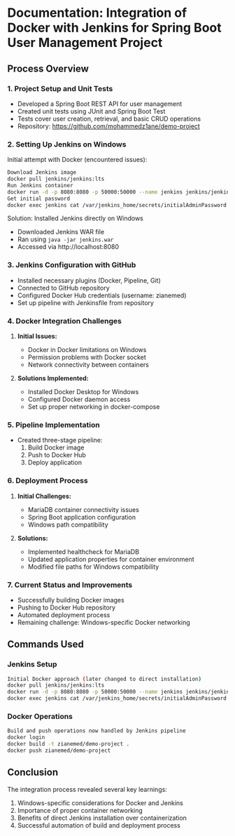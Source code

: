 # Documentation: Integration of Docker with Jenkins for Spring Boot User Management Project

## Process Overview

### 1. Project Setup and Unit Tests
- Developed a Spring Boot REST API for user management
- Created unit tests using JUnit and Spring Boot Test
- Tests cover user creation, retrieval, and basic CRUD operations
- Repository: https://github.com/mohammedz1ane/demo-project

### 2. Setting Up Jenkins on Windows

Initial attempt with Docker (encountered issues):

``` bash
Download Jenkins image
docker pull jenkins/jenkins:lts
Run Jenkins container
docker run -d -p 8080:8080 -p 50000:50000 --name jenkins jenkins/jenkins:lts
Get initial password
docker exec jenkins cat /var/jenkins_home/secrets/initialAdminPassword
```

Solution: Installed Jenkins directly on Windows
- Downloaded Jenkins WAR file
- Ran using `java -jar jenkins.war`
- Accessed via http://localhost:8080

### 3. Jenkins Configuration with GitHub
- Installed necessary plugins (Docker, Pipeline, Git)
- Connected to GitHub repository
- Configured Docker Hub credentials (username: zianemed)
- Set up pipeline with Jenkinsfile from repository

### 4. Docker Integration Challenges
1. **Initial Issues:**
   - Docker in Docker limitations on Windows
   - Permission problems with Docker socket
   - Network connectivity between containers

2. **Solutions Implemented:**
   - Installed Docker Desktop for Windows
   - Configured Docker daemon access
   - Set up proper networking in docker-compose

### 5. Pipeline Implementation
- Created three-stage pipeline:
  1. Build Docker image
  2. Push to Docker Hub
  3. Deploy application

### 6. Deployment Process
1. **Initial Challenges:**
   - MariaDB container connectivity issues
   - Spring Boot application configuration
   - Windows path compatibility

2. **Solutions:**
   - Implemented healthcheck for MariaDB
   - Updated application properties for container environment
   - Modified file paths for Windows compatibility

### 7. Current Status and Improvements
- Successfully building Docker images
- Pushing to Docker Hub repository
- Automated deployment process
- Remaining challenge: Windows-specific Docker networking

## Commands Used

### Jenkins Setup
``` bash
Initial Docker approach (later changed to direct installation)
docker pull jenkins/jenkins:lts
docker run -d -p 8080:8080 -p 50000:50000 --name jenkins jenkins/jenkins:lts
docker exec jenkins cat /var/jenkins_home/secrets/initialAdminPassword
```

### Docker Operations
``` bash
Build and push operations now handled by Jenkins pipeline
docker login
docker build -t zianemed/demo-project .
docker push zianemed/demo-project
```

## Conclusion

The integration process revealed several key learnings:
1. Windows-specific considerations for Docker and Jenkins
2. Importance of proper container networking
3. Benefits of direct Jenkins installation over containerization
4. Successful automation of build and deployment process

